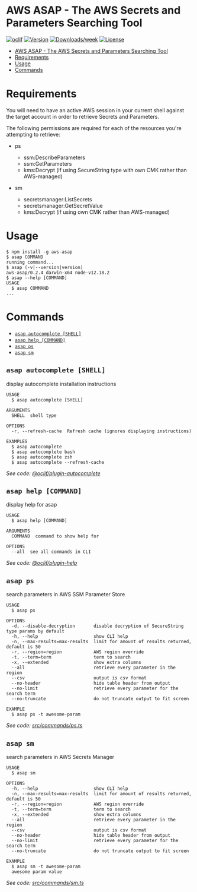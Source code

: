 # AWS ASAP - The AWS Secrets and Parameters Searching Tool

[![oclif](https://img.shields.io/badge/cli-oclif-brightgreen.svg)](https://oclif.io)
[![Version](https://img.shields.io/npm/v/aws-asap.svg)](https://npmjs.org/package/aws-asap)
[![Downloads/week](https://img.shields.io/npm/dw/aws-asap.svg)](https://npmjs.org/package/aws-asap)
[![License](https://img.shields.io/npm/l/aws-asap.svg)](https://github.com/ljones92/mit/blob/master/package.json)

<!-- toc -->
* [AWS ASAP - The AWS Secrets and Parameters Searching Tool](#aws-asap---the-aws-secrets-and-parameters-searching-tool)
* [Requirements](#requirements)
* [Usage](#usage)
* [Commands](#commands)
<!-- tocstop -->

# Requirements

You will need to have an active AWS session in your current shell against the target account in order to retrieve Secrets and Parameters.

The following permissions are required for each of the resources you're attempting to retrieve:

* ps
  * ssm:DescribeParameters
  * ssm:GetParameters
  * kms:Decrypt (if using SecureString type with own CMK rather than AWS-managed)

* sm
  * secretsmanager:ListSecrets
  * secretsmanager:GetSecretValue
  * kms:Decrypt (if using own CMK rather than AWS-managed)

# Usage

<!-- usage -->
```sh-session
$ npm install -g aws-asap
$ asap COMMAND
running command...
$ asap (-v|--version|version)
aws-asap/0.2.4 darwin-x64 node-v12.18.2
$ asap --help [COMMAND]
USAGE
  $ asap COMMAND
...
```
<!-- usagestop -->

# Commands

<!-- commands -->
* [`asap autocomplete [SHELL]`](#asap-autocomplete-shell)
* [`asap help [COMMAND]`](#asap-help-command)
* [`asap ps`](#asap-ps)
* [`asap sm`](#asap-sm)

## `asap autocomplete [SHELL]`

display autocomplete installation instructions

```
USAGE
  $ asap autocomplete [SHELL]

ARGUMENTS
  SHELL  shell type

OPTIONS
  -r, --refresh-cache  Refresh cache (ignores displaying instructions)

EXAMPLES
  $ asap autocomplete
  $ asap autocomplete bash
  $ asap autocomplete zsh
  $ asap autocomplete --refresh-cache
```

_See code: [@oclif/plugin-autocomplete](https://github.com/oclif/plugin-autocomplete/blob/v0.2.0/src/commands/autocomplete/index.ts)_

## `asap help [COMMAND]`

display help for asap

```
USAGE
  $ asap help [COMMAND]

ARGUMENTS
  COMMAND  command to show help for

OPTIONS
  --all  see all commands in CLI
```

_See code: [@oclif/plugin-help](https://github.com/oclif/plugin-help/blob/v3.1.0/src/commands/help.ts)_

## `asap ps`

search parameters in AWS SSM Parameter Store

```
USAGE
  $ asap ps

OPTIONS
  -d, --disable-decryption       disable decryption of SecureString type params by default
  -h, --help                     show CLI help
  -n, --max-results=max-results  limit for amount of results returned, default is 50
  -r, --region=region            AWS region override
  -t, --term=term                term to search
  -x, --extended                 show extra columns
  --all                          retrieve every parameter in the region
  --csv                          output is csv format
  --no-header                    hide table header from output
  --no-limit                     retrieve every parameter for the search term
  --no-truncate                  do not truncate output to fit screen

EXAMPLE
  $ asap ps -t awesome-param
```

_See code: [src/commands/ps.ts](https://github.com/ljones92/aws-asap/blob/v0.2.4/src/commands/ps.ts)_

## `asap sm`

search parameters in AWS Secrets Manager

```
USAGE
  $ asap sm

OPTIONS
  -h, --help                     show CLI help
  -n, --max-results=max-results  limit for amount of results returned, default is 50
  -r, --region=region            AWS region override
  -t, --term=term                term to search
  -x, --extended                 show extra columns
  --all                          retrieve every parameter in the region
  --csv                          output is csv format
  --no-header                    hide table header from output
  --no-limit                     retrieve every parameter for the search term
  --no-truncate                  do not truncate output to fit screen

EXAMPLE
  $ asap sm -t awesome-param
  awesome param value
```

_See code: [src/commands/sm.ts](https://github.com/ljones92/aws-asap/blob/v0.2.4/src/commands/sm.ts)_
<!-- commandsstop -->
